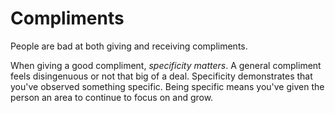 ---
---

# Compliments

People are bad at both giving and receiving compliments.

When giving a good compliment, _specificity matters_. A general compliment feels
disingenuous or not that big of a deal. Specificity demonstrates that you've
observed something specific. Being specific means you've given the person an
area to continue to focus on and grow.
